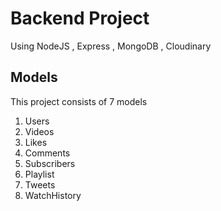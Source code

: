 # Backend Project
Using NodeJS , Express , MongoDB , Cloudinary 

## Models 
This project consists of 7 models
1. Users  
2. Videos
3. Likes
4. Comments
5. Subscribers 
6. Playlist  
7. Tweets  
8. WatchHistory  



